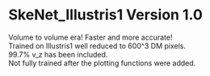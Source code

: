 # SkeNet_Illustris1 Version 1.0  
Volume to volume era! Faster and more accurate!  
Trained on Illustris1 well reduced to 600^3 DM pixels.  
99.7% v_z has been included.  
Not fully trained after the plotting functions were added.
